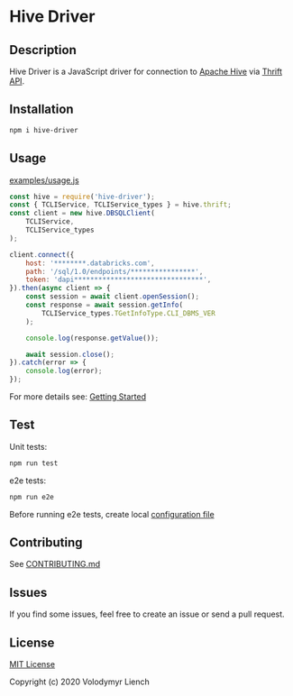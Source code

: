 # Hive Driver

## Description

Hive Driver is a JavaScript driver for connection to [Apache Hive](https://hive.apache.org/) via [Thrift API](https://github.com/apache/hive/blob/master/service-rpc/if/TCLIService.thrift).

## Installation

```bash
npm i hive-driver
```

## Usage

[examples/usage.js](examples/usage.js)
```javascript
const hive = require('hive-driver');
const { TCLIService, TCLIService_types } = hive.thrift;
const client = new hive.DBSQLClient(
    TCLIService,
    TCLIService_types
);

client.connect({
    host: '********.databricks.com',
    path: '/sql/1.0/endpoints/****************',
    token: 'dapi********************************',
}).then(async client => {
    const session = await client.openSession();
    const response = await session.getInfo(
        TCLIService_types.TGetInfoType.CLI_DBMS_VER
    );

    console.log(response.getValue());

    await session.close();
}).catch(error => {
    console.log(error);
});
```

For more details see: [Getting Started](docs/readme.md) 

## Test

Unit tests:

```bash
npm run test
```

e2e tests:

```bash
npm run e2e
```

Before running e2e tests, create local [configuration file](tests/e2e/utils/config.js)

## Contributing

See [CONTRIBUTING.md](CONTRIBUTING.md)

## Issues

If you find some issues, feel free to create an issue or send a pull request.

## License
 
[MIT License](LICENSE)

Copyright (c) 2020 Volodymyr Liench
